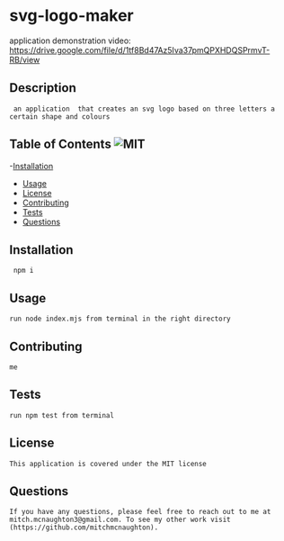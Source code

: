 # svg-logo-maker
 application demonstration video: https://drive.google.com/file/d/1tf8Bd47Az5Iva37pmQPXHDQSPrmvT-RB/view
## Description
     an application  that creates an svg logo based on three letters a certain shape and colours  
        
## Table of Contents ![MIT](https://img.shields.io/badge/License-MIT-yellow.svg)
   -[Installation](#installation)
   - [Usage](#usage)
   - [License](#license)
   - [Contributing](#contributing)
   - [Tests](#tests)
   - [Questions](#questions) 
        
## Installation
     npm i
        
## Usage
    run node index.mjs from terminal in the right directory
        
## Contributing
    me
        
## Tests
    run npm test from terminal
    
## License
    This application is covered under the MIT license
        
## Questions
    If you have any questions, please feel free to reach out to me at mitch.mcnaughton3@gmail.com. To see my other work visit (https://github.com/mitchmcnaughton).

